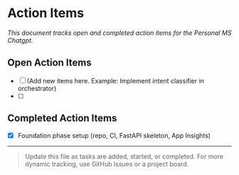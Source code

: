 # Action Items

_This document tracks open and completed action items for the Personal MS Chatgpt._

## Open Action Items
- [ ] (Add new items here. Example: Implement intent classifier in orchestrator)
- [ ]

## Completed Action Items
- [x] Foundation phase setup (repo, CI, FastAPI skeleton, App Insights)

---

> Update this file as tasks are added, started, or completed. For more dynamic tracking, use GitHub Issues or a project board. 